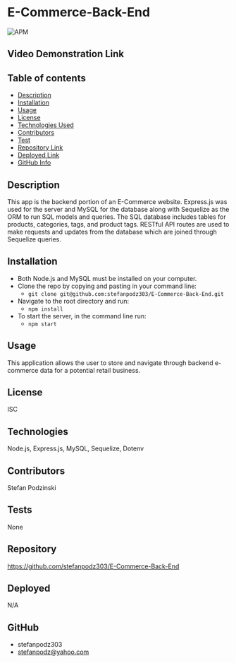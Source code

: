 # E-Commerce-Back-End

![APM](https://img.shields.io/badge/license-ISC-blue)

## Video Demonstration Link


## Table of contents
- [Description](#Description)
- [Installation](#Installation)
- [Usage](#Usage)
- [License](#License)
- [Technologies Used](#Technologies)
- [Contributors](#Contributors)
- [Test](#Test)
- [Repository Link](#Repository)
- [Deployed Link](#Deployed)
- [GitHub Info](#GitHub) 

## Description 
This app is the backend portion of an E-Commerce website. Express.js was used for the server and MySQL for the database along with Sequelize as the ORM to run SQL models and queries. The SQL database includes tables for products, categories, tags, and product tags. RESTful API routes are used to make requests and updates from the database which are joined through Sequelize queries. 

## Installation
- Both Node.js and MySQL must be installed on your computer.
- Clone the repo by copying and pasting in your command line: 
    - `git clone git@github.com:stefanpodz303/E-Commerce-Back-End.git`
- Navigate to the root directory and run: 
    - `npm install`
- To start the server, in the command line run: 
    - `npm start`


## Usage
This application allows the user to store and navigate through backend e-commerce data for a potential retail business.

## License
ISC

## Technologies
Node.js, Express.js, MySQL, Sequelize, Dotenv

## Contributors
Stefan Podzinski

## Tests
None

## Repository

https://github.com/stefanpodz303/E-Commerce-Back-End

## Deployed
N/A

## GitHub
- stefanpodz303
- stefanpodz@yahoo.com